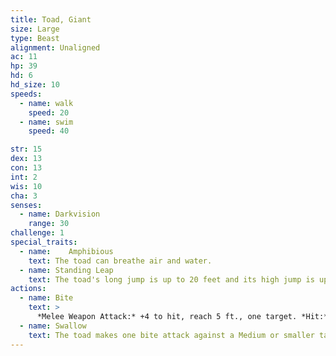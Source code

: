 ```yaml
---
title: Toad, Giant
size: Large
type: Beast
alignment: Unaligned
ac: 11
hp: 39
hd: 6
hd_size: 10
speeds:
  - name: walk
    speed: 20
  - name: swim
    speed: 40

str: 15
dex: 13
con: 13
int: 2
wis: 10
cha: 3
senses:
  - name: Darkvision
    range: 30
challenge: 1
special_traits:
  - name:    Amphibious
    text: The toad can breathe air and water.
  - name: Standing Leap
    text: The toad's long jump is up to 20 feet and its high jump is up to 10 feet, with or without a running start.
actions:
  - name: Bite
    text: >
      *Melee Weapon Attack:* +4 to hit, reach 5 ft., one target. *Hit:* 7 (1d10 + 2) piercing damage plus 5 (1d10)  poison damage, and the target is grappled (escape DC 13). Until this grapple ends, the target is restrained,  and the toad can't bite another target.
  - name: Swallow
    text: The toad makes one bite attack against a Medium or smaller target it is grappling. If the attack hits, the target is swallowed, and the grapple ends. The swallowed target is blinded and restrained, it has total cover against attacks and other effects outside the toad, and it takes 10 (3d6) acid damage at the start of each of the toad's turns. The toad can have only one target swallowed at a time. If the toad dies, a swallowed creature is no longer restrained by it and can escape from the corpse using 5 feet of movement, exiting prone.
---
```

